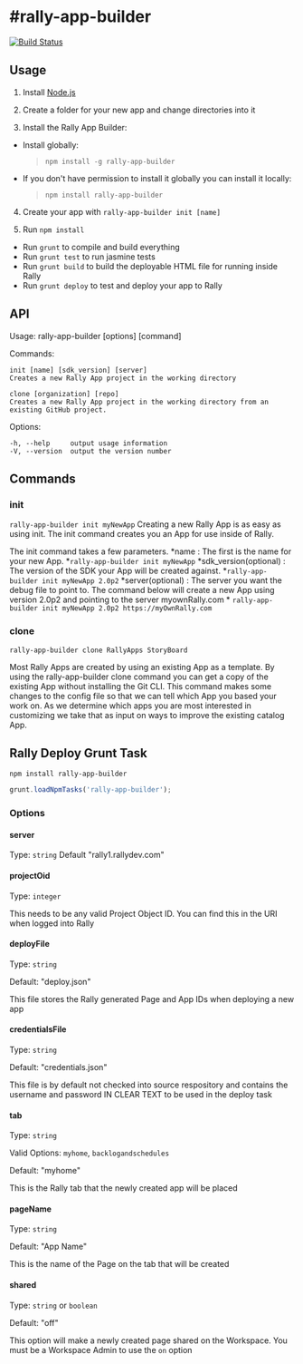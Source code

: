 #rally-app-builder
=================
[![Build Status](https://travis-ci.org/RallyApps/rally-app-builder.png?branch=master)](https://travis-ci.org/RallyApps/rally-app-builder)

## Usage

1. Install [Node.js](http://nodejs.org/)

2. Create a folder for your new app and change directories into it

3. Install the Rally App Builder:

  * Install globally:
    >`npm install -g rally-app-builder`

  * If you don't have permission to install it globally you can install it locally: 
    >`npm install rally-app-builder`

4. Create your app with `rally-app-builder init [name]`

5. Run `npm install`

* Run `grunt` to compile and build everything
* Run `grunt test` to run jasmine tests
* Run `grunt build` to build the deployable HTML file for running inside Rally
* Run `grunt deploy` to test and deploy your app to Rally

## API

  Usage: rally-app-builder [options] [command]

  Commands:

    init [name] [sdk_version] [server]
    Creates a new Rally App project in the working directory
    
    clone [organization] [repo]
    Creates a new Rally App project in the working directory from an existing GitHub project. 

  Options:

    -h, --help     output usage information
    -V, --version  output the version number

## Commands

### init
`rally-app-builder init myNewApp`
Creating a new Rally App is as easy as using init. The init command creates you an App for use inside of Rally.

The init command takes a few parameters.
*name : The first is the name for your new App.
    *`rally-app-builder init myNewApp`
*sdk_version(optional) : The version of the SDK your App will be created against.
    *`rally-app-builder init myNewApp 2.0p2`
*server(optional) : The server you want the debug file to point to. The command below will create a new App using version 2.0p2 and pointing to the server myownRally.com
    * `rally-app-builder init myNewApp 2.0p2 https://myOwnRally.com`


### clone
`rally-app-builder clone RallyApps StoryBoard`

Most Rally Apps are created by using an existing App as a template.
By using the rally-app-builder clone command you can get a copy of the existing App without installing the Git CLI.
This command makes some changes to the config file so that we can tell which App you based your work on. As we determine
which apps you are most interested in customizing we take that as input on ways to improve the existing catalog App.

## Rally Deploy Grunt Task

```shell
npm install rally-app-builder
```

```js
grunt.loadNpmTasks('rally-app-builder');
```

### Options

#### server
Type: `string`
Default "rally1.rallydev.com"

#### projectOid
Type: `integer`

This needs to be any valid Project Object ID.  You can find this in the URI when logged into Rally

#### deployFile
Type: `string`

Default: "deploy.json"

This file stores the Rally generated Page and App IDs when deploying a new app

#### credentialsFile
Type: `string`

Default: "credentials.json"

This file is by default not checked into source respository and contains the username and password IN CLEAR TEXT to be used in the deploy task


#### tab
Type: `string`

Valid Options: `myhome`, `backlogandschedules`

Default: "myhome"

This is the Rally tab that the newly created app will be placed

#### pageName
Type: `string`

Default: "App Name"

This is the name of the Page on the tab that will be created

#### shared
Type: `string` or `boolean`

Default: "off"

This option will make a newly created page shared on the Workspace.  You must be a Workspace Admin to use the `on` option

